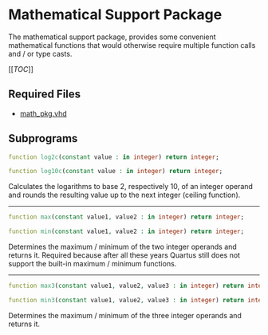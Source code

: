 
# Mathematical Support Package
The mathematical support package, provides some convenient mathematical functions that would otherwise require multiple function calls and / or type casts.


[[_TOC_]]

## Required Files

- [math_pkg.vhd](src/math_pkg.vhd)

## Subprograms

```vhdl
function log2c(constant value : in integer) return integer;
```



```vhdl
function log10c(constant value : in integer) return integer;
```

Calculates the logarithms to base 2, respectively 10, of an integer operand and rounds the resulting value up to the next integer (ceiling function).



---


```vhdl
function max(constant value1, value2 : in integer) return integer;
```



```vhdl
function min(constant value1, value2 : in integer) return integer;
```

Determines the maximum / minimum of the two integer operands and returns it.
Required because after all these years Quartus still does not support the built-in maximum / minimum functions.



---


```vhdl
function max3(constant value1, value2, value3 : in integer) return integer;
```



```vhdl
function min3(constant value1, value2, value3 : in integer) return integer;
```

Determines the maximum / minimum of the three integer operands and returns it.

